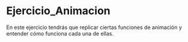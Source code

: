 # Ejercicio_Animacion
En este ejercicio tendrás que replicar ciertas funciones de animación y entender cómo funciona cada una de ellas.
